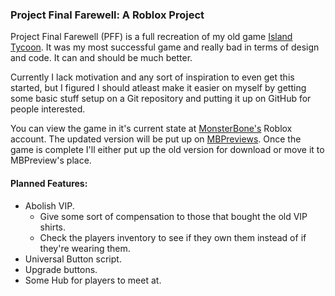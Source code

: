 ### Project Final Farewell: A Roblox Project
Project Final Farewell (PFF) is a full recreation of my old game [Island Tycoon](http://www.roblox.com/Island-Tycoon-place?id=15541427).
It was my most successful game and really bad in terms of design and code. It can and should be much better.

Currently I lack motivation and any sort of inspiration to even get this started,
but I figured I should atleast make it easier on myself by getting some basic
stuff setup on a Git repository and putting it up on GitHub for people interested.

You can view the game in it's current state at [MonsterBone's](http://www.roblox.com/User.aspx?ID=4374986) Roblox account.
The updated version will be put up on [MBPreviews](http://www.roblox.com/User.aspx?ID=5626931).
Once the game is complete I'll either put up the old version for download or move it to MBPreview's place.

#### Planned Features:
+ Abolish VIP.
	+ Give some sort of compensation to those that bought the old VIP shirts.
	+ Check the players inventory to see if they own them instead of if they're wearing them.
+ Universal Button script.
+ Upgrade buttons.
+ Some Hub for players to meet at.